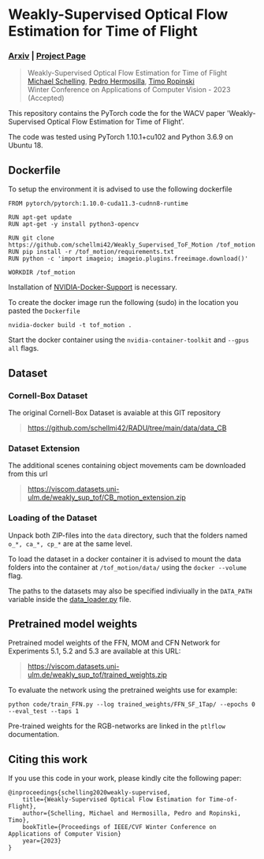 # Weakly-Supervised Optical Flow Estimation for Time of Flight

### [Arxiv](https://arxiv.org/abs/2210.05298) | [Project Page](https://viscom.uni-ulm.de/publications/weakly-supervised-optical-flow-estimation-for-time-of-flight/)
> Weakly-Supervised Optical Flow Estimation for Time of Flight <br />
> [Michael Schelling](https://viscom.uni-ulm.de/members/michael-schelling/), [Pedro Hermosilla](https://viscom.uni-ulm.de/members/pedro-hermosilla/), [Timo Ropinski](https://viscom.uni-ulm.de/members/timo-ropinski/) <br />
> Winter Conference on Applications of Computer Vision - 2023 (Accepted)



This repository contains the PyTorch code the for the WACV paper 'Weakly-Supervised Optical Flow Estimation for Time of Flight'.

The code was tested using PyTorch 1.10.1+cu102 and Python 3.6.9 on Ubuntu 18.

## Dockerfile

To setup the environment it is advised to use the following dockerfile
```
FROM pytorch/pytorch:1.10.0-cuda11.3-cudnn8-runtime
	
RUN apt-get update
RUN apt-get -y install python3-opencv

RUN git clone https://github.com/schellmi42/Weakly_Supervised_ToF_Motion /tof_motion
RUN pip install -r /tof_motion/requirements.txt
RUN python -c 'import imageio; imageio.plugins.freeimage.download()'

WORKDIR /tof_motion
```

Installation of [NVIDIA-Docker-Support](https://github.com/NVIDIA/nvidia-docker) is necessary.

To create the docker image run the following (sudo) in the location you pasted the `Dockerfile`
```
nvidia-docker build -t tof_motion .
```
Start the docker container using the  `nvidia-container-toolkit` and `--gpus all` flags.


## Dataset

### Cornell-Box Dataset

The original Cornell-Box Dataset is avaiable at this GIT repository

>https://github.com/schellmi42/RADU/tree/main/data/data_CB

### Dataset Extension

The additional scenes containing object movements cam be downloaded from this url

>https://viscom.datasets.uni-ulm.de/weakly_sup_tof/CB_motion_extension.zip

### Loading of the Dataset

Unpack both ZIP-files into the `data` directory, such that the folders named `o_*, ca_*, cp_*` are at the same level.

To load the dataset in a docker container it is advised to mount the data folders into the container at `/tof_motion/data/` using the `docker --volume` flag.

The paths to the datasets may also be specified indiviually in the `DATA_PATH` variable inside the [data_loader.py](code/data_ops/data_loader.py) file.

## Pretrained model weights

Pretrained model weights of the FFN, MOM and CFN Network for Experiments 5.1, 5.2 and 5.3 are available at this URL:

> https://viscom.datasets.uni-ulm.de/weakly_sup_tof/trained_weights.zip

To evaluate the network using the pretrained weights use for example:


```
python code/train_FFN.py --log trained_weights/FFN_SF_1Tap/ --epochs 0 --eval_test --taps 1
```

Pre-trained weights for the RGB-networks are linked in the `ptlflow` documentation.

## Citing this work

If you use this code in your work, please kindly cite the following paper:

```
@inproceedings{schelling2020weakly-supervised,
	title={Weakly-Supervised Optical Flow Estimation for Time-of-Flight},
	author={Schelling, Michael and Hermosilla, Pedro and Ropinski, Timo},
	bookTitle={Proceedings of IEEE/CVF Winter Conference on Applications of Computer Vision}
	year={2023}
}
```